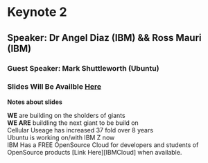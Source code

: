 # Keynote 2
## Speaker: Dr Angel Diaz (IBM) && Ross Mauri (IBM)
### Guest Speaker: Mark Shuttleworth (Ubuntu)
### Slides Will Be Availble [Here][Keynote2Slides]

__Notes about slides__

**WE** are building on the sholders of giants  
**WE ARE** buildling the next giant to be build on  
Cellular Useage has increased 37 fold over 8 years  
Ubuntu is working on/with IBM Z now  
IBM Has a FREE OpenSource Cloud for developers and students of OpenSource products [Link Here][IBMCloud] when available.  


[Keynote2Slides]: 
[IBMCloud]: 
